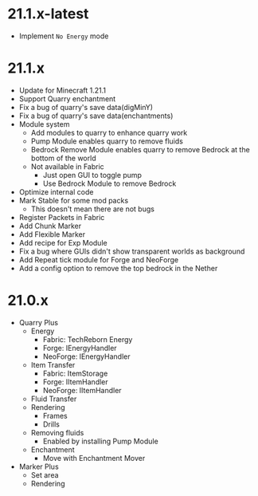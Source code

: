 # 21.1.x-latest

* Implement `No Energy` mode

# 21.1.x

* Update for Minecraft 1.21.1
* Support Quarry enchantment
* Fix a bug of quarry's save data(digMinY)
* Fix a bug of quarry's save data(enchantments)
* Module system
  * Add modules to quarry to enhance quarry work
  * Pump Module enables quarry to remove fluids
  * Bedrock Remove Module enables quarry to remove Bedrock at the bottom of the world
  * Not available in Fabric
    * Just open GUI to toggle pump
    * Use Bedrock Module to remove Bedrock
* Optimize internal code
* Mark Stable for some mod packs
  * This doesn't mean there are not bugs
* Register Packets in Fabric
* Add Chunk Marker
* Add Flexible Marker
* Add recipe for Exp Module
* Fix a bug where GUIs didn't show transparent worlds as background
* Add Repeat tick module for Forge and NeoForge
* Add a config option to remove the top bedrock in the Nether

# 21.0.x

* Quarry Plus
  * Energy
    * Fabric: TechReborn Energy
    * Forge: IEnergyHandler
    * NeoForge: IEnergyHandler
  * Item Transfer
    * Fabric: ItemStorage
    * Forge: IItemHandler
    * NeoForge: IItemHandler
  * Fluid Transfer
  * Rendering
    * Frames
    * Drills
  * Removing fluids
    * Enabled by installing Pump Module
  * Enchantment
    * Move with Enchantment Mover
* Marker Plus
  * Set area
  * Rendering
